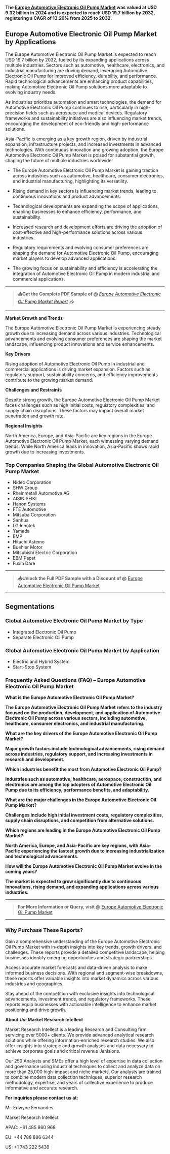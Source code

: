 <p><strong>The <a href="https://www.marketresearchintellect.com/download-sample/?rid=912168&amp;utm_source=Pulse-April-Europe&amp;utm_medium=852">Europe Automotive Electronic Oil Pump Market</a> was valued at USD 9.32 billion in 2024 and is expected to reach USD 19.7 billion by 2032, registering a CAGR of 13.29% from 2025 to 2032.</strong></p><h2>Europe Automotive Electronic Oil Pump Market by Applications&nbsp;</h2><p><p>The Europe Automotive Electronic Oil Pump Market is expected to reach USD 19.7 billion by 2032, fueled by its expanding applications across multiple industries. Sectors such as automotive, healthcare, electronics, and industrial manufacturing are driving demand, leveraging Automotive Electronic Oil Pump for improved efficiency, durability, and performance. Rapid technological advancements are enhancing product capabilities, making Automotive Electronic Oil Pump solutions more adaptable to evolving industry needs.</p><p>As industries prioritize automation and smart technologies, the demand for Automotive Electronic Oil Pump continues to rise, particularly in high-precision fields such as aerospace and medical devices. Regulatory frameworks and sustainability initiatives are also influencing market trends, encouraging the development of eco-friendly and high-performance solutions.</p><p>Asia-Pacific is emerging as a key growth region, driven by industrial expansion, infrastructure projects, and increased investments in advanced technologies. With continuous innovation and growing adoption, the Europe Automotive Electronic Oil Pump Market is poised for substantial growth, shaping the future of multiple industries worldwide.</p></p><ul><li><p>The Europe Automotive Electronic Oil Pump Market is gaining traction across industries such as automotive, healthcare, consumer electronics, and industrial manufacturing, highlighting its versatility.</p></li><li><p>Rising demand in key sectors is influencing market trends, leading to continuous innovations and product advancements.</p></li><li><p>Technological developments are expanding the scope of applications, enabling businesses to enhance efficiency, performance, and sustainability.</p></li><li><p>Increased research and development efforts are driving the adoption of cost-effective and high-performance solutions across various industries.</p></li><li><p>Regulatory requirements and evolving consumer preferences are shaping the demand for Automotive Electronic Oil Pump, encouraging market players to develop advanced applications.</p></li><li><p>The growing focus on sustainability and efficiency is accelerating the integration of Automotive Electronic Oil Pump in modern industrial and commercial applications.</p></li></ul><hr /><blockquote><p><strong><span class="font-[700]">📥Get the Complete PDF Sample of @ </span></strong><em><span class="font-[700]"><a href="https://www.marketresearchintellect.com/download-sample/?rid=912168&amp;utm_source=Pulse-April-Europe&amp;utm_medium=852" target="_blank" data-tracking-control-name="article-ssr-frontend-pulse_little-text-block" data-tracking-will-navigate="" data-test-link="">Europe Automotive Electronic Oil Pump Market Report</a>&nbsp;📥</span></em></p></blockquote><hr /><p class="" data-start="77" data-end="360"><strong data-start="77" data-end="105">Market Growth and Trends</strong></p><p class="" data-start="77" data-end="360">The Europe Automotive Electronic Oil Pump Market is experiencing steady growth due to increasing demand across various industries. Technological advancements and evolving consumer preferences are shaping the market landscape, influencing product innovations and service enhancements.</p><p class="" data-start="362" data-end="606"><strong data-start="362" data-end="377">Key Drivers</strong></p><p class="" data-start="362" data-end="606">Rising adoption of Automotive Electronic Oil Pump in industrial and commercial applications is driving market expansion. Factors such as regulatory support, sustainability concerns, and efficiency improvements contribute to the growing market demand.</p><p class="" data-start="608" data-end="849"><strong data-start="608" data-end="637">Challenges and Restraints</strong></p><p class="" data-start="608" data-end="849">Despite strong growth, the Europe Automotive Electronic Oil Pump Market faces challenges such as high initial costs, regulatory complexities, and supply chain disruptions. These factors may impact overall market penetration and growth rate.</p><p class="" data-start="851" data-end="1095"><strong data-start="851" data-end="872">Regional Insights</strong></p><p class="" data-start="851" data-end="1095">North America, Europe, and Asia-Pacific are key regions in the Europe Automotive Electronic Oil Pump Market, each witnessing varying demand trends. While North America leads in innovation, Asia-Pacific shows rapid growth due to increasing investments.</p><p><h3>Top Companies Shaping the Global Automotive Electronic Oil Pump Market </h3><ul><li>Nidec Corporation</li><li>SHW Group</li><li>Rheinmetall Automotive AG</li><li>AISIN SEIKI</li><li>Hanon Systems</li><li>FTE Automotive</li><li>Mitsuba Corporation</li><li>Sanhua</li><li>LG Innotek</li><li>Yamada</li><li>EMP</li><li>Hitachi Astemo</li><li>Buehler Motor</li><li>Mitsubishi Electric Corporation</li><li>EBM Papst</li><li>Fuxin Dare</li></ul></p><hr /><blockquote><p><strong>📥Unlock the Full PDF Sample with a Discount of @</strong> <a href="https://www.marketresearchintellect.com/ask-for-discount/?rid=912168&amp;utm_source=Pulse-April-Europe&amp;utm_medium=852">Europe Automotive Electronic Oil Pump Market</a></p></blockquote><hr /><p><h2>Segmentations</h2><h3>Global Automotive Electronic Oil Pump Market by Type</h3><ul><li>Integrated Electronic Oil Pump</li><li>Separate Electronic Oil Pump</li></ul><h3>Global Automotive Electronic Oil Pump Market by Application</h3><ul><li>Electric and Hybrid System</li><li>Start-Stop System</li></ul></p><h3><strong>Frequently Asked Questions (FAQ) &ndash; Europe Automotive Electronic Oil Pump Market</strong></h3><p><strong>What is the Europe Automotive Electronic Oil Pump Market?</strong></p><p><strong>The Europe Automotive Electronic Oil Pump Market refers to the industry focused on the production, development, and application of Automotive Electronic Oil Pump across various sectors, including automotive, healthcare, consumer electronics, and industrial manufacturing.</strong></p><p><strong>What are the key drivers of the Europe Automotive Electronic Oil Pump Market?</strong></p><p><strong>Major growth factors include technological advancements, rising demand across industries, regulatory support, and increasing investments in research and development.</strong></p><p><strong>Which industries benefit the most from Automotive Electronic Oil Pump?</strong></p><p><strong>Industries such as automotive, healthcare, aerospace, construction, and electronics are among the top adopters of Automotive Electronic Oil Pump due to its efficiency, performance benefits, and adaptability.</strong></p><p><strong>What are the major challenges in the Europe Automotive Electronic Oil Pump Market?</strong></p><p><strong>Challenges include high initial investment costs, regulatory complexities, supply chain disruptions, and competition from alternative solutions.</strong></p><p><strong>Which regions are leading in the Europe Automotive Electronic Oil Pump Market?</strong></p><p><strong>North America, Europe, and Asia-Pacific are key regions, with Asia-Pacific experiencing the fastest growth due to increasing industrialization and technological advancements.</strong></p><p><strong>How will the Europe Automotive Electronic Oil Pump Market evolve in the coming years?</strong></p><p><strong>The market is expected to grow significantly due to continuous innovations, rising demand, and expanding applications across various industries.</strong></p><hr /><blockquote><p><span class="font-[700]"><strong>For More Information or Query, visit&nbsp;@</strong>&nbsp;</span><span class="font-[700]"><a href="https://www.marketresearchintellect.com/product/global-automotive-electronic-oil-pump-market/?utm_source=Linkedin&utm_medium=852" target="_blank" data-tracking-control-name="article-ssr-frontend-pulse_little-text-block" data-tracking-will-navigate="" data-test-link="">Europe Automotive Electronic Oil Pump Market</a></span></p></blockquote><hr /><h3><strong data-start="0" data-end="31">Why Purchase These Reports?</strong></h3><p class="" data-start="35" data-end="297">Gain a comprehensive understanding of the Europe Automotive Electronic Oil Pump Market with in-depth insights into key trends, growth drivers, and challenges. These reports provide a detailed competitive landscape, helping businesses identify emerging opportunities and strategic partnerships.</p><p class="" data-start="299" data-end="540">Access accurate market forecasts and data-driven analysis to make informed business decisions. With regional and segment-wise breakdowns, these reports offer valuable insights into market dynamics across various industries and geographies.</p><p class="" data-start="542" data-end="784">Stay ahead of the competition with exclusive insights into technological advancements, investment trends, and regulatory frameworks. These reports equip businesses with actionable intelligence to enhance market positioning and drive growth.</p><p><strong><span class="font-[700]">About Us: Market Research Intellect</span></strong></p><p><span class="">Market Research Intellect is a leading Research and Consulting firm servicing over 5000+ clients. We provide advanced analytical research solutions while offering information-enriched research studies.&nbsp;</span>We also offer insights into strategic and growth analyses and data necessary to achieve corporate goals and critical revenue Janisions.</p><p><span class="">Our 250 Analysts and SMEs offer a high level of expertise in data collection and governance using industrial techniques to collect and analyze data on more than 25,000 high-impact and niche markets. Our analysts are trained to combine modern data collection techniques, superior research methodology, expertise, and years of collective experience to produce informative and accurate research.</span></p><p><strong>For inquiries please contact us at:</strong></p><p>Mr. Edwyne Fernandes</p><p>Market Research Intellect</p><p>APAC: +61 485 860 968</p><p>EU: +44 788 886 6344</p><p>US: +1 743 222 5439</p>